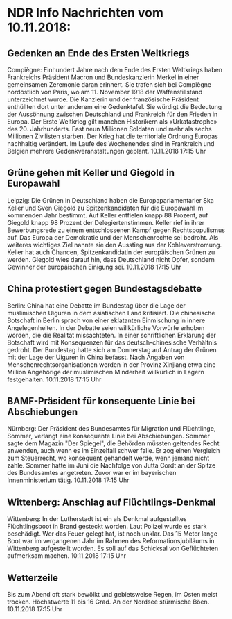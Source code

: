 # NDR Info Nachrichten vom 10.11.2018:


## Gedenken an Ende des Ersten Weltkriegs
Compiègne: Einhundert Jahre nach dem Ende des Ersten Weltkriegs haben Frankreichs Präsident Macron und Bundeskanzlerin Merkel in einer gemeinsamen Zeremonie daran erinnert. Sie trafen sich bei Compiègne nordöstlich von Paris, wo am 11. November 1918 der Waffenstillstand unterzeichnet wurde. Die Kanzlerin und der französische Präsident enthüllten dort unter anderem eine Gedenktafel. Sie würdigt die Bedeutung der Aussöhnung zwischen Deutschland und Frankreich für den Frieden in Europa. Der Erste Weltkrieg gilt manchen Historikern als «Urkatastrophe» des 20. Jahrhunderts. Fast neun Millionen Soldaten und mehr als sechs Millionen Zivilisten starben. Der Krieg hat die territoriale Ordnung Europas nachhaltig verändert. Im Laufe des Wochenendes sind in Frankreich und Belgien mehrere Gedenkveranstaltungen geplant. 10.11.2018 17:15 Uhr 

## Grüne gehen mit Keller und Giegold in Europawahl
Leipzig:	Die Grünen in Deutschland haben die Europaparlamentarier Ska Keller und Sven Giegold zu Spitzenkandidaten für die Europawahl im kommenden Jahr bestimmt. Auf Keller entfielen knapp 88 Prozent, auf Giegold knapp 98 Prozent der Delegiertenstimmen. Keller rief in ihrer Bewerbungsrede zu einem entschlossenen Kampf gegen Rechtspopulismus auf. Das Europa der Demokratie und der Menschenrechte sei bedroht. Als weiteres wichtiges Ziel nannte sie den Ausstieg aus der Kohleverstromung. Keller hat auch Chancen, Spitzenkandidatin der europäischen Grünen zu werden. Giegold wies darauf hin, dass Deutschland nicht Opfer, sondern Gewinner der europäischen Einigung sei. 10.11.2018 17:15 Uhr 

## China protestiert gegen Bundestagsdebatte
Berlin: China hat eine Debatte im Bundestag über die Lage der muslimischen Uiguren in dem asiatischen Land kritisiert. Die chinesische Botschaft in Berlin sprach von einer eklatanten Einmischung in innere Angelegenheiten. In der Debatte seien willkürliche Vorwürfe erhoben worden, die die Realität missachteten. In einer schriftlichen Erklärung der Botschaft wird mit Konsequenzen für das deutsch-chinesische Verhältnis gedroht. Der Bundestag hatte sich am Donnerstag auf Antrag der Grünen mit der Lage der Uiguren in China befasst. Nach Angaben von Menschenrechtsorganisationen werden in der Provinz Xinjiang etwa eine Million Angehörige der muslimischen Minderheit willkürlich in Lagern festgehalten. 10.11.2018 17:15 Uhr 

## BAMF-Präsident für konsequente Linie bei Abschiebungen
Nürnberg:	Der Präsident des Bundesamtes für Migration und Flüchtlinge, Sommer, verlangt eine konsequente Linie bei Abschiebungen. Sommer sagte dem Magazin "Der Spiegel", die Behörden müssten geltendes Recht anwenden, auch wenn es im Einzelfall schwer falle. Er zog einen Vergleich zum Steuerrecht, wo konsequent gehandelt werde, wenn jemand nicht zahle. Sommer hatte im Juni die Nachfolge von Jutta Cordt an der Spitze des Bundesamtes angetreten. Zuvor war er im bayerischen Innenministerium tätig. 10.11.2018 17:15 Uhr 

## Wittenberg: Anschlag auf Flüchtlings-Denkmal
Wittenberg: In der Lutherstadt ist ein als Denkmal aufgestelltes Flüchtlingsboot in Brand gesteckt worden. Laut Polizei wurde es stark beschädigt. Wer das Feuer gelegt hat, ist noch unklar. Das 15 Meter lange Boot war im vergangenen Jahr im Rahmen des Reformationsjubiläums in Wittenberg aufgestellt worden. Es soll auf das Schicksal von Geflüchteten aufmerksam machen. 10.11.2018 17:15 Uhr 

## Wetterzeile
Bis zum Abend oft stark bewölkt und gebietsweise Regen, im Osten meist trocken. Höchstwerte 11 bis 16 Grad. An der Nordsee stürmische Böen. 10.11.2018 17:15 Uhr 
